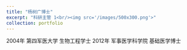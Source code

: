 ```yaml
---
title: "杨树广博士"
excerpt: "科研主管 1<br/><img src='/images/500x300.png'>"
collection: portfolio
---
```


 
2004年 第四军医大学      生物工程学士
2012年 军事医学科学院    基础医学博士
